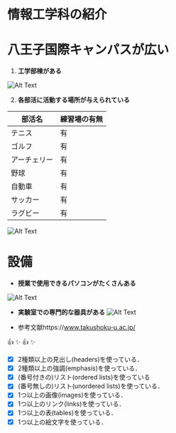 # 情報工学科の紹介
<!-- Markdown記法を使って学科の紹介ページを作る -->
# 八王子国際キャンパスが広い

1. **工学部棟がある**

![Alt Text](https://www.takushoku-u.ac.jp/summary/assets_c/2015/11/397_hachioji_campus_img_7-thumb-170x113-1666.jpg)

2. **各部活に活動する場所が与えられている**

部活名 | 練習場の有無
------------ | ------------
テニス | 有
ゴルフ | 有
アーチェリー | 有
野球 | 有
自動車 | 有
サッカー | 有
ラグビー | 有

![Alt Text](https://www.takushoku-u.ac.jp/summary/images/397_hachioji_campus_img_15.JPG)

# 設備
* **授業で使用できるパソコンがたくさんある**

![Alt Text](https://feng.takushoku-u.ac.jp/albums/abm00014690.jpg)

* **実験室での専門的な器具がある**
![Alt Text](https://feng.takushoku-u.ac.jp/albums/abm00005824.jpg)

* 参考文献https://www.takushoku-u.ac.jp/  

:+1: :sparkles: :+1: :sparkles:
<!-- この部分より上に記述を追加して下のチェックボックスで確認する -->
- [x] 2種類以上の見出し(headers)を使っている．
- [x] 2種類以上の強調(emphasis)を使っている．
- [x] (番号付きの)リスト(ordered lists)を使っている
- [x] (番号無しの)リスト(unordered lists)を使っている．
- [x] 1つ以上の画像(images)を使っている．
- [x] 1つ以上のリンク(links)を使っている．
- [x] 1つ以上の表(tables)を使っている．
- [x] 1つ以上の絵文字を使っている．
